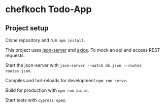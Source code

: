 # chefkoch Todo-App

## Project setup
Clone repository and run `npm install`.

This project uses [json-server](https://www.npmjs.com/package/json-server) and [axios](https://github.com/axios/axios).
To mock an api and access REST requests.

Start the json-server with `json-server --watch db.json --routes routes.json`.

Compiles and hot-reloads for development `npm run serve`.

Build for production with `npm run build`.

Start tests with `cypress open`.


